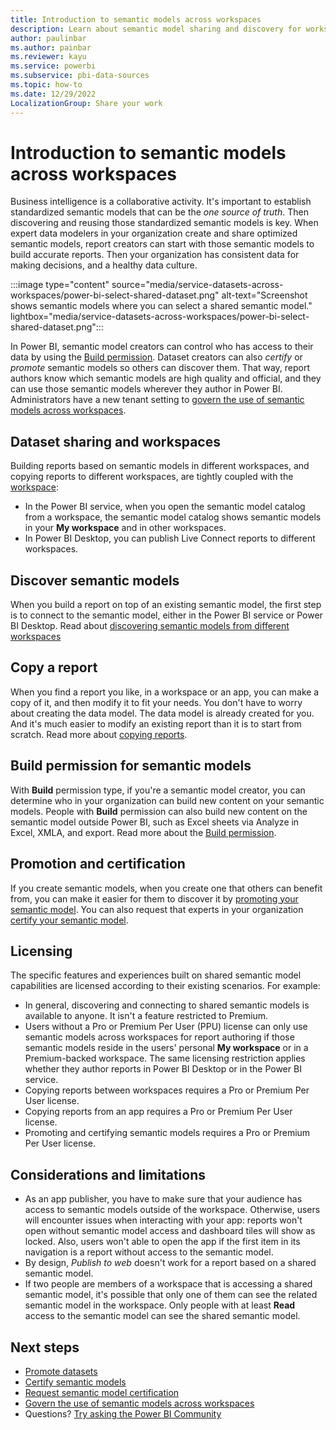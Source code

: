 ```yaml
---
title: Introduction to semantic models across workspaces
description: Learn about semantic model sharing and discovery for workspaces. Users across the organization can build reports based on your semantic model in their own workspaces.
author: paulinbar
ms.author: painbar
ms.reviewer: kayu
ms.service: powerbi
ms.subservice: pbi-data-sources
ms.topic: how-to
ms.date: 12/29/2022
LocalizationGroup: Share your work
---
```

# Introduction to semantic models across workspaces

Business intelligence is a collaborative activity. It's important to establish standardized semantic models that can be the *one source of truth*. Then discovering and reusing those standardized semantic models is key. When expert data modelers in your organization create and share optimized semantic models, report creators can start with those semantic models to build accurate reports. Then your organization has consistent data for making decisions, and a healthy data culture.

:::image type="content" source="media/service-datasets-across-workspaces/power-bi-select-shared-dataset.png" alt-text="Screenshot shows semantic models where you can select a shared semantic model." lightbox="media/service-datasets-across-workspaces/power-bi-select-shared-dataset.png":::

In Power BI, semantic model creators can control who has access to their data by using the [Build permission](service-datasets-build-permissions.md). Dataset creators can also *certify* or *promote* semantic models so others can discover them. That way, report authors know which semantic models are high quality and official, and they can use those semantic models wherever they author in Power BI. Administrators have a new tenant setting to [govern the use of semantic models across workspaces](service-datasets-admin-across-workspaces.md).

## Dataset sharing and workspaces

Building reports based on semantic models in different workspaces, and copying reports to different workspaces, are tightly coupled with the [workspace](../collaborate-share/service-create-the-new-workspaces.md):

- In the Power BI service, when you open the semantic model catalog from a workspace, the semantic model catalog shows semantic models in your **My workspace** and in other workspaces.
- In Power BI Desktop, you can publish Live Connect reports to different workspaces.

## Discover semantic models

When you build a report on top of an existing semantic model, the first step is to connect to the semantic model, either in the Power BI service or Power BI Desktop. Read about [discovering semantic models from different workspaces](service-datasets-discover-across-workspaces.md)

## Copy a report

When you find a report you like, in a workspace or an app, you can make a copy of it, and then modify it to fit your needs. You don't have to worry about creating the data model. The data model is already created for you. And it's much easier to modify an existing report than it is to start from scratch. Read more about [copying reports](service-datasets-copy-reports.md).

## Build permission for semantic models

With **Build** permission type, if you're a semantic model creator, you can determine who in your organization can build new content on your semantic models. People with **Build** permission can also build new content on the semantic model outside Power BI, such as Excel sheets via Analyze in Excel, XMLA, and export. Read more about the [Build permission](service-datasets-build-permissions.md).

## Promotion and certification

If you create semantic models, when you create one that others can benefit from, you can make it easier for them to discover it by [promoting your semantic model](../collaborate-share/service-endorse-content.md#promote-content). You can also request that experts in your organization [certify your semantic model](../collaborate-share/service-endorse-content.md#request-content-certification).

## Licensing

The specific features and experiences built on shared semantic model capabilities are licensed according to their existing scenarios. For example:

- In general, discovering and connecting to shared semantic models is available to anyone. It isn't a feature restricted to Premium.
- Users without a Pro or Premium Per User (PPU) license can only use semantic models across workspaces for report authoring if those semantic models reside in the users' personal **My workspace** or in a Premium-backed workspace. The same licensing restriction applies whether they author reports in Power BI Desktop or in the Power BI service.
- Copying reports between workspaces requires a Pro or Premium Per User license.
- Copying reports from an app requires a Pro or Premium Per User license.
- Promoting and certifying semantic models requires a Pro or Premium Per User license.

## Considerations and limitations

- As an app publisher, you have to make sure that your audience has access to semantic models outside of the workspace. Otherwise, users will encounter issues when interacting with your app: reports won't open without semantic model access and dashboard tiles will show as locked. Also, users won't able to open the app if the first item in its navigation is a report without access to the semantic model.
- By design, *Publish to web* doesn't work for a report based on a shared semantic model.
- If two people are members of a workspace that is accessing a shared semantic model, it's possible that only one of them can see the related semantic model in the workspace. Only people with at least **Read** access to the semantic model can see the shared semantic model.

## Next steps

- [Promote datasets](../collaborate-share/service-endorse-content.md#promote-content)
- [Certify semantic models](../collaborate-share/service-endorse-content.md#certify-content)
- [Request semantic model certification](../collaborate-share/service-endorse-content.md#request-content-certification)
- [Govern the use of semantic models across workspaces](service-datasets-admin-across-workspaces.md)
- Questions? [Try asking the Power BI Community](https://community.powerbi.com/)

